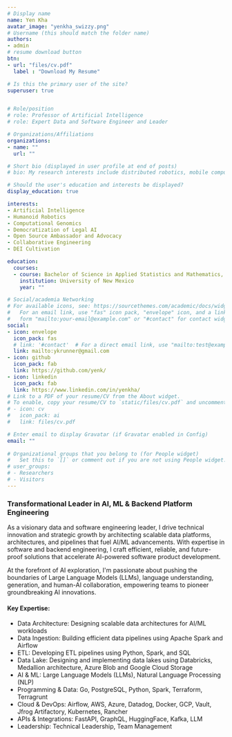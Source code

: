 ```yaml
---
# Display name
name: Yen Kha
avatar_image: "yenkha_swizzy.png"
# Username (this should match the folder name)
authors:
- admin
# resume download button
btn:
- url: "files/cv.pdf"
  label : "Download My Resume"

# Is this the primary user of the site?
superuser: true


# Role/position
# role: Professor of Artificial Intelligence
# role: Expert Data and Software Engineer and Leader

# Organizations/Affiliations
organizations:
- name: ""
  url: ""

# Short bio (displayed in user profile at end of posts)
# bio: My research interests include distributed robotics, mobile computing and programmable matter.

# Should the user's education and interests be displayed?
display_education: true

interests:
- Artificial Intelligence
- Humanoid Robotics
- Computational Genomics
- Democratization of Legal AI
- Open Source Ambassador and Advocacy
- Collaborative Engineering
- DEI Cultivation

education:
  courses:
  - course: Bachelor of Science in Applied Statistics and Mathematics, and Psychology (Dual Degree)
    institution: University of New Mexico
    year: ""

# Social/academia Networking
# For available icons, see: https://sourcethemes.com/academic/docs/widgets/#icons
#   For an email link, use "fas" icon pack, "envelope" icon, and a link in the
#   form "mailto:your-email@example.com" or "#contact" for contact widget.
social:
- icon: envelope
  icon_pack: fas
  # link: '#contact'  # For a direct email link, use "mailto:test@example.org".
  link: mailto:ykrunner@gmail.com
- icon: github
  icon_pack: fab
  link: https://github.com/yenk/
- icon: linkedin
  icon_pack: fab
  link: https://www.linkedin.com/in/yenkha/
# Link to a PDF of your resume/CV from the About widget.
# To enable, copy your resume/CV to `static/files/cv.pdf` and uncomment the lines below.  
# - icon: cv
#   icon_pack: ai
#   link: files/cv.pdf

# Enter email to display Gravatar (if Gravatar enabled in Config)
email: ""
  
# Organizational groups that you belong to (for People widget)
#   Set this to `[]` or comment out if you are not using People widget.  
# user_groups:
# - Researchers
# - Visitors
---
```

### Transformational Leader in AI, ML & Backend Platform Engineering
As a visionary data and software engineering leader, I drive technical innovation and strategic growth by architecting scalable data platforms, architectures, and pipelines that fuel AI/ML advancements. With expertise in software and backend engineering, I craft efficient, reliable, and future-proof solutions that accelerate AI-powered software product development.

At the forefront of AI exploration, I'm passionate about pushing the boundaries of Large Language Models (LLMs), language understanding, generation, and human-AI collaboration, empowering teams to pioneer groundbreaking AI innovations.

#### Key Expertise:
* Data Architecture: Designing scalable data architectures for AI/ML workloads
* Data Ingestion: Building efficient data pipelines using Apache Spark and Airflow
* ETL: Developing ETL pipelines using Python, Spark, and SQL
* Data Lake: Designing and implementing data lakes using Databricks, Medallion architecture, Azure Blob and Google Cloud Storage
* AI & ML: Large Language Models (LLMs), Natural Language Processing (NLP)
* Programming & Data: Go, PostgreSQL, Python, Spark, Terraform, Terragrunt
* Cloud & DevOps: Airflow, AWS, Azure, Datadog, Docker, GCP, Vault, Jfrog Artifactory, Kubernetes, Rancher
* APIs & Integrations: FastAPI, GraphQL, HuggingFace, Kafka, LLM
* Leadership: Technical Leadership, Team Management